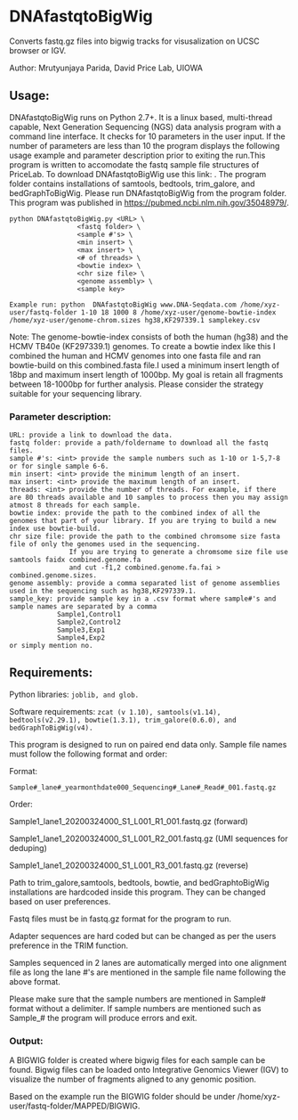 # DNAfastqtoBigWig
Converts fastq.gz files into bigwig tracks for visusalization on UCSC browser or IGV.

Author: Mrutyunjaya Parida, David Price Lab, UIOWA

## Usage:
DNAfastqtoBigWig runs on Python 2.7+. It is a linux based, multi-thread capable, Next Generation Sequencing (NGS) data analysis program with a command line interface.
It checks for 10 parameters in the user input. If the number of parameters are less than 10 the program displays the following usage example and parameter description prior to exiting the run.This program is written to accomodate the fastq sample file structures of PriceLab. To download DNAfastqtoBigWig use this link: <link to be provided>. The program folder contains installations of samtools, bedtools, trim_galore, and bedGraphToBigWig. Please run DNAfastqtoBigWig from the program folder. This program was published in https://pubmed.ncbi.nlm.nih.gov/35048979/.

```
python DNAfastqtoBigWig.py <URL> \
                 <fastq folder> \
                 <sample #'s> \
                 <min insert> \
                 <max insert> \
                 <# of threads> \
                 <bowtie index> \
                 <chr size file> \
                 <genome assembly> \
                 <sample key>
                 
Example run: python  DNAfastqtoBigWig www.DNA-Seqdata.com /home/xyz-user/fastq-folder 1-10 18 1000 8 /home/xyz-user/genome-bowtie-index /home/xyz-user/genome-chrom.sizes hg38,KF297339.1 samplekey.csv                 
```

Note: The genome-bowtie-index consists of both the human (hg38) and the HCMV TB40e (KF297339.1) genomes. To create a bowtie index like this I combined the human and HCMV genomes into one fasta file and ran bowtie-build on this combined.fasta file.I used a minimum insert length of 18bp and maximum insert length of 1000bp. My goal is retain all fragments between 18-1000bp for further analysis. Please consider the strategy suitable for your sequencing library.

### Parameter description:
```
URL: provide a link to download the data.
fastq folder: provide a path/foldername to download all the fastq files.
sample #'s: <int> provide the sample numbers such as 1-10 or 1-5,7-8 or for single sample 6-6.
min insert: <int> provide the minimum length of an insert.
max insert: <int> provide the maximum length of an insert.
threads: <int> provide the number of threads. For example, if there are 80 threads available and 10 samples to process then you may assign atmost 8 threads for each sample.
bowtie index: provide the path to the combined index of all the genomes that part of your library. If you are trying to build a new index use bowtie-build.
chr size file: provide the path to the combined chromsome size fasta file of only the genomes used in the sequencing.
               If you are trying to generate a chromsome size file use samtools faidx combined.genome.fa
               and cut -f1,2 combined.genome.fa.fai > combined.genome.sizes.
genome assembly: provide a comma separated list of genome assemblies used in the sequencing such as hg38,KF297339.1.
sample_key: provide sample key in a .csv format where sample#'s and sample names are separated by a comma 
            Sample1,Control1
            Sample2,Control2
            Sample3,Exp1
            Sample4,Exp2
or simply mention no.

```
## Requirements:
Python libraries: ``` joblib, and glob. ```

Software requirements: ``` zcat (v 1.10), samtools(v1.14), bedtools(v2.29.1), bowtie(1.3.1), trim_galore(0.6.0), and bedGraphToBigWig(v4). ```

This program is designed to run on paired end data only. Sample file names must follow the following format and order:

Format:
```
Sample#_lane#_yearmonthdate000_Sequencing#_Lane#_Read#_001.fastq.gz
```
Order:

Sample1_lane1_20200324000_S1_L001_R1_001.fastq.gz (forward)

Sample1_lane1_20200324000_S1_L001_R2_001.fastq.gz (UMI sequences for deduping)

Sample1_lane1_20200324000_S1_L001_R3_001.fastq.gz (reverse)

Path to trim_galore,samtools, bedtools, bowtie, and bedGraphtoBigWig installations are hardcoded inside this program. They can be changed based on user preferences.

Fastq files must be in fastq.gz format for the program to run. 

Adapter sequences are hard coded but can be changed as per the users preference in the TRIM function.

Samples sequenced in 2 lanes are automatically merged into one alignment file as long the lane #'s are mentioned in the sample file name following the above format.

Please make sure that the sample numbers are mentioned in Sample# format without a delimiter. If sample numbers are mentioned such as Sample_# the program will produce errors and exit.

### Output:
A BIGWIG folder is created where bigwig files for each sample can be found. Bigwig files can be loaded onto Integrative Genomics Viewer (IGV) to visualize the number of fragments aligned to any genomic position.

Based on the example run the BIGWIG folder should be under /home/xyz-user/fastq-folder/MAPPED/BIGWIG.
